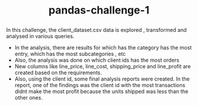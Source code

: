 # **<p align="center">  pandas-challenge-1 </p>**

In this challenge, the client_dataset.csv data is explored , transformed and analysed in various queries.

- In the analysis, there are results for which has the category has the most entry, which has the most subcategories , etc
- Also, the analysis was done on which client ids has the most orders
- New columns like line_price, line_cost, shipping_price and line_profit are created based on the requirements.
- Also, using the client id, some final analysis reports were created. In the report, one of the findings was the client id with the most transactions didnt make the most profit because the units shipped was less than the other ones. 

